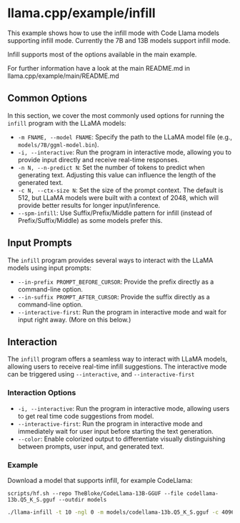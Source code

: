 # llama.cpp/example/infill

This example shows how to use the infill mode with Code Llama models supporting infill mode.
Currently the 7B and 13B models support infill mode.

Infill supports most of the options available in the main example.

For further information have a look at the main README.md in llama.cpp/example/main/README.md

## Common Options

In this section, we cover the most commonly used options for running the `infill` program with the LLaMA models:

-   `-m FNAME, --model FNAME`: Specify the path to the LLaMA model file (e.g., `models/7B/ggml-model.bin`).
-   `-i, --interactive`: Run the program in interactive mode, allowing you to provide input directly and receive real-time responses.
-   `-n N, --n-predict N`: Set the number of tokens to predict when generating text. Adjusting this value can influence the length of the generated text.
-   `-c N, --ctx-size N`: Set the size of the prompt context. The default is 512, but LLaMA models were built with a context of 2048, which will provide better results for longer input/inference.
-   `--spm-infill`: Use Suffix/Prefix/Middle pattern for infill (instead of Prefix/Suffix/Middle) as some models prefer this.

## Input Prompts

The `infill` program provides several ways to interact with the LLaMA models using input prompts:

-   `--in-prefix PROMPT_BEFORE_CURSOR`: Provide the prefix directly as a command-line option.
-   `--in-suffix PROMPT_AFTER_CURSOR`: Provide the suffix directly as a command-line option.
-   `--interactive-first`: Run the program in interactive mode and wait for input right away. (More on this below.)

## Interaction

The `infill` program offers a seamless way to interact with LLaMA models, allowing users to receive real-time infill suggestions. The interactive mode can be triggered using `--interactive`, and `--interactive-first`

### Interaction Options

-   `-i, --interactive`: Run the program in interactive mode, allowing users to get real time code suggestions from model.
-   `--interactive-first`: Run the program in interactive mode and immediately wait for user input before starting the text generation.
-   `--color`: Enable colorized output to differentiate visually distinguishing between prompts, user input, and generated text.

### Example

Download a model that supports infill, for example CodeLlama:
```console
scripts/hf.sh --repo TheBloke/CodeLlama-13B-GGUF --file codellama-13b.Q5_K_S.gguf --outdir models
```

```bash
./llama-infill -t 10 -ngl 0 -m models/codellama-13b.Q5_K_S.gguf -c 4096 --temp 0.7 --repeat_penalty 1.1 -n 20 --in-prefix "def helloworld():\n    print(\"hell" --in-suffix "\n   print(\"goodbye world\")\n    "
```

